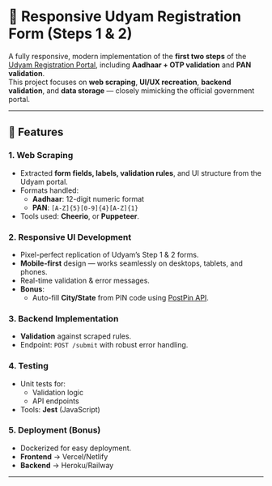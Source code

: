 # 📝 Responsive Udyam Registration Form (Steps 1 & 2)

A fully responsive, modern implementation of the **first two steps** of the [Udyam Registration Portal](https://udyamregistration.gov.in/UdyamRegistration.aspx), including **Aadhaar + OTP validation** and **PAN validation**.  
This project focuses on **web scraping**, **UI/UX recreation**, **backend validation**, and **data storage** — closely mimicking the official government portal.

---

## 🚀 Features

### **1. Web Scraping**
- Extracted **form fields, labels, validation rules**, and UI structure from the Udyam portal.
- Formats handled:
  - **Aadhaar**: 12-digit numeric format
  - **PAN**: `[A-Z]{5}[0-9]{4}[A-Z]{1}`
- Tools used: **Cheerio**, or **Puppeteer**.

### **2. Responsive UI Development**
- Pixel-perfect replication of Udyam’s Step 1 & 2 forms.
- **Mobile-first** design — works seamlessly on desktops, tablets, and phones.
- Real-time validation & error messages.
- **Bonus**:
  - Auto-fill **City/State** from PIN code using [PostPin API](https://api.postalpincode.in/).

### **3. Backend Implementation**
- **Validation** against scraped rules.
- Endpoint: `POST /submit` with robust error handling.

### **4. Testing**
- Unit tests for:
  - Validation logic
  - API endpoints
- Tools: **Jest** (JavaScript)

### **5. Deployment (Bonus)**
- Dockerized for easy deployment.
- **Frontend** → Vercel/Netlify  
- **Backend** → Heroku/Railway

---
